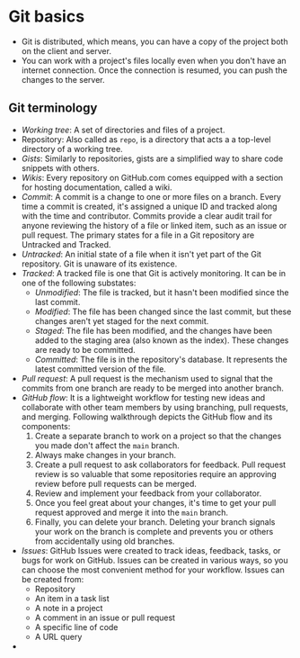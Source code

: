 # Git basics

* Git is distributed, which means, you can have a copy of the project both on the client and server.
* You can work with a project's files locally even when you don't have an internet connection. Once the connection is resumed, you can push the changes to the server.

## Git terminology

- _Working tree_: A set of directories and files of a project.
- Repository: Also called as `repo`, is a directory that acts a a top-level directory of a working tree. 
- _Gists_: Similarly to repositories, gists are a simplified way to share code snippets with others.
- _Wikis_: Every repository on GitHub.com comes equipped with a section for hosting documentation, called a wiki.
- _Commit_: A commit is a change to one or more files on a branch. Every time a commit is created, it's assigned a unique ID and tracked along with the time and contributor. Commits provide a clear audit trail for anyone reviewing the history of a file or linked item, such as an issue or pull request. The primary states for a file in a Git repository are Untracked and Tracked.
- _Untracked_: An initial state of a file when it isn't yet part of the Git repository. Git is unaware of its existence.
- _Tracked_: A tracked file is one that Git is actively monitoring. It can be in one of the following substates:
  - _Unmodified_: The file is tracked, but it hasn't been modified since the last commit.
  - _Modified_: The file has been changed since the last commit, but these changes aren't yet staged for the next commit.
  - _Staged_: The file has been modified, and the changes have been added to the staging area (also known as the index). These changes are ready to be committed.
  - _Committed_: The file is in the repository's database. It represents the latest committed version of the file.
- _Pull request_: A pull request is the mechanism used to signal that the commits from one branch are ready to be merged into another branch.
- _GitHub flow_: It is a lightweight workflow for testing new ideas and collaborate with other team members by using branching, pull requests, and merging. Following walkthrough depicts the GitHub flow and its components:
  1. Create a separate branch to work on a project so that the changes you made don't affect the `main` branch.
  2. Always make changes in your branch.
  3. Create a pull request to ask collaborators for feedback. Pull request review is so valuable that some repositories require an approving review before pull requests can be merged.
  4. Review and implement your feedback from your collaborator.
  5. Once you feel great about your changes, it's time to get your pull request approved and merge it into the `main` branch.
  6. Finally, you can delete your branch. Deleting your branch signals your work on the branch is complete and prevents you or others from accidentally using old branches.
- _Issues_: GitHub Issues were created to track ideas, feedback, tasks, or bugs for work on GitHub. Issues can be created in various ways, so you can choose the most convenient method for your workflow. Issues can be created from:
  - Repository
  - An item in a task list
  - A note in a project
  - A comment in an issue or pull request
  - A specific line of code
  - A URL query
- 
